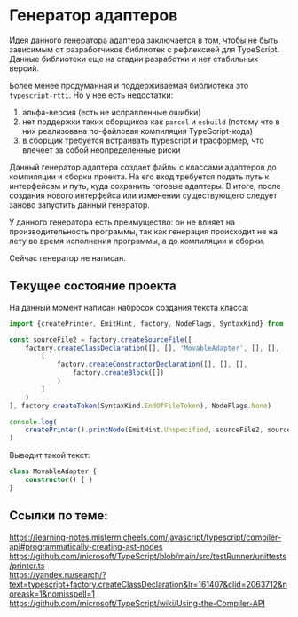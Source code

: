 Генератор адаптеров
===================

Идея данного генератора адаптера заключается в том, чтобы не быть зависимым 
от разработчиков библиотек с рефлексией для TypeScript. Данные библиотеки еще на стадии разработки
и нет стабильных версий. 

Более менее продуманная и поддерживаемая библиотека это `typescript-rtti`. Но у нее есть недостатки:
1. альфа-версия (есть не исправленные ошибки)
2. нет поддержки таких сборщиков как `parcel` и `esbuild` (потому что в них реализована 
   по-файловая компиляция TypeScript-кода)
3. в сборщик требуется встраивать ttypescript и трасформер, что влечеет за собой неопределенные риски
   
Данный генератор адаптера создает файлы с классами адаптеров до компиляции и сборки проекта. 
На его вход требуется подать путь к интерфейсам и путь, куда сохранить готовые адаптеры.
В итоге, после создания нового интерфейса или изменении существующего следует заново запустить данный генератор.

У данного генератора есть преимущество: он не влияет на производительность программы, так как
генерация происходит не на лету во время исполнения программы, а до компиляции и сборки.

Сейчас генератор не написан.

Текущее состояние проекта
-------------------------

На данный момент написан набросок создания текста класса:

```typescript
import {createPrinter, EmitHint, factory, NodeFlags, SyntaxKind} from 'typescript'

const sourceFile2 = factory.createSourceFile([
	factory.createClassDeclaration([], [], 'MovableAdapter', [], [],
		[
			factory.createConstructorDeclaration([], [], [],
				factory.createBlock([])
			)
		]
	)
], factory.createToken(SyntaxKind.EndOfFileToken), NodeFlags.None)

console.log(
	createPrinter().printNode(EmitHint.Unspecified, sourceFile2, sourceFile2)
)
```

Выводит такой текст:

```typescript
class MovableAdapter {
    constructor() { }
}
```

Ссылки по теме:
---------------

https://learning-notes.mistermicheels.com/javascript/typescript/compiler-api#programmatically-creating-ast-nodes  
https://github.com/microsoft/TypeScript/blob/main/src/testRunner/unittests/printer.ts  
https://yandex.ru/search/?text=typescript+factory.createClassDeclaration&lr=161407&clid=2063712&noreask=1&nomisspell=1  
https://github.com/microsoft/TypeScript/wiki/Using-the-Compiler-API  